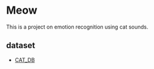 # Meow

This is a project on emotion recognition using cat sounds.

## dataset

- [CAT_DB](https://www.kaggle.com/datasets/yagtapandeya/cat-sound-classification-dataset)
